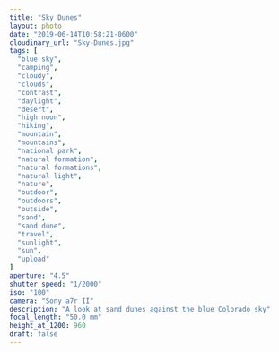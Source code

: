 ```yaml
---
title: "Sky Dunes"
layout: photo
date: "2019-06-14T10:58:21-0600"
cloudinary_url: "Sky-Dunes.jpg"
tags: [
  "blue sky",
  "camping",
  "cloudy",
  "clouds",
  "contrast",
  "daylight",
  "desert",
  "high noon",
  "hiking",
  "mountain",
  "mountains",
  "national park",
  "natural formation",
  "natural formations",
  "natural light",
  "nature",
  "outdoor",
  "outdoors",
  "outside",
  "sand",
  "sand dune",
  "travel",
  "sunlight",
  "sun",
  "upload"
]
aperture: "4.5"
shutter_speed: "1/2000"
iso: "100"
camera: "Sony a7r II"
description: "A look at sand dunes against the blue Colorado sky"
focal_length: "50.0 mm"
height_at_1200: 960
draft: false
---
```

